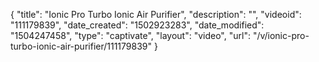 {
    "title": "Ionic Pro Turbo Ionic Air Purifier",
    "description": "",
    "videoid": "111179839",
    "date_created": "1502923283",
    "date_modified": "1504247458",
    "type": "captivate",
    "layout": "video",
    "url": "\/v\/ionic-pro-turbo-ionic-air-purifier\/111179839"
}